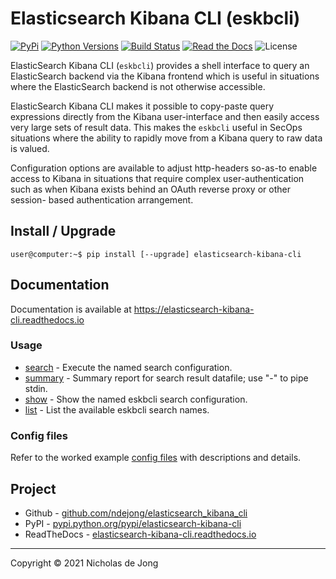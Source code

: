 # Elasticsearch Kibana CLI (eskbcli)
[![PyPi](https://img.shields.io/pypi/v/elasticsearch-kibana-cli.svg)](https://pypi.python.org/pypi/elasticsearch-kibana-cli/)
[![Python Versions](https://img.shields.io/pypi/pyversions/elasticsearch-kibana-cli.svg)](https://github.com/ndejong/elasticsearch_kibana_cli/)
[![Build Status](https://github.com/ndejong/elasticsearch_kibana_cli/actions/workflows/build-tests.yml/badge.svg)](https://github.com/ndejong/elasticsearch_kibana_cli/actions/workflows/build-tests.yml)
[![Read the Docs](https://img.shields.io/readthedocs/elasticsearch-kibana-cli)](https://elasticsearch-kibana-cli.readthedocs.io)
![License](https://img.shields.io/github/license/ndejong/elasticsearch_kibana_cli.svg)

ElasticSearch Kibana CLI (`eskbcli`) provides a shell interface to query
an ElasticSearch backend via the Kibana frontend which is useful in
situations where the ElasticSearch backend is not otherwise accessible.

ElasticSearch Kibana CLI makes it possible to copy-paste query expressions
directly from the Kibana user-interface and then easily access very large
sets of result data.  This makes the `eskbcli` useful in SecOps situations
where the ability to rapidly move from a Kibana query to raw data is
valued.

Configuration options are available to adjust http-headers so-as-to enable
access to Kibana in situations that require complex user-authentication
such as when Kibana exists behind an OAuth reverse proxy or other session-
based authentication arrangement.

## Install / Upgrade
```shell
user@computer:~$ pip install [--upgrade] elasticsearch-kibana-cli
```


## Documentation
Documentation is available at https://elasticsearch-kibana-cli.readthedocs.io

### Usage
* [search](docs/usage/search) - Execute the named search configuration.
* [summary](docs/usage/summary) - Summary report for search result datafile; use "-" to pipe stdin.
* [show](docs/usage/show) - Show the named eskbcli search configuration.
* [list](docs/usage/list) - List the available eskbcli search names.

### Config files
Refer to the worked example [config files](https://elasticsearch-kibana-cli.readthedocs.io/en/latest/docs/config-file/) 
with descriptions and details.

## Project
* Github - [github.com/ndejong/elasticsearch_kibana_cli](https://github.com/ndejong/elasticsearch_kibana_cli)
* PyPI - [pypi.python.org/pypi/elasticsearch-kibana-cli](https://pypi.python.org/pypi/elasticsearch-kibana-cli/)
* ReadTheDocs - [elasticsearch-kibana-cli.readthedocs.io](https://elasticsearch-kibana-cli.readthedocs.io)

---
Copyright &copy; 2021 Nicholas de Jong
